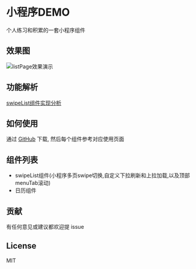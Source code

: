 # 小程序DEMO

个人练习和积累的一套小程序组件

## 效果图

![listPage效果演示](https://img2018.cnblogs.com/blog/1058332/201907/1058332-20190714181810782-278091686.gif)

## 功能解析

[swipeList组件实现分析](https://www.cnblogs.com/haha1212/p/11184595.html)

## 如何使用

通过 [GitHub](https://github.com/singletouch/small-demo) 下载, 然后每个组件参考对应使用页面

## 组件列表 

- swipeList组件(小程序多页swipe切换,自定义下拉刷新和上拉加载,以及顶部menuTab滚动)
- 日历组件

## 贡献

有任何意见或建议都欢迎提 issue

## License

MIT
